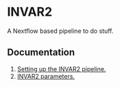 # INVAR2

A Nextflow based pipeline to do stuff.

## Documentation

1. [Setting up the INVAR2 pipeline.](docs/SettingUp.md)
2. [INVAR2 parameters.](docs/Parameters.md)

